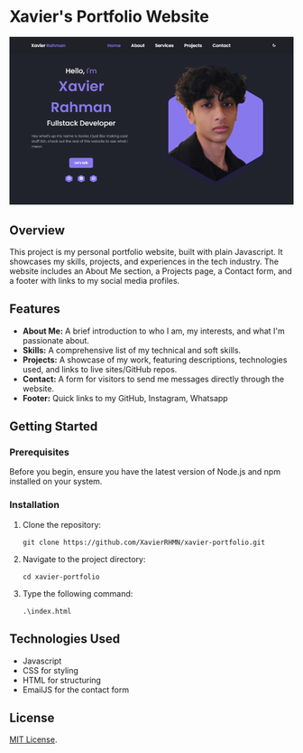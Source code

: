 # Xavier's Portfolio Website
![Screenshot](/assets/img/portfolio_screenshot.png)

## Overview

This project is my personal portfolio website, built with plain Javascript.
It showcases my skills, projects, and experiences in the tech industry.
The website includes an About Me section, a Projects page, a Contact form, 
and a footer with links to my social media profiles.

## Features

- **About Me:** A brief introduction to who I am, my interests, and what I'm passionate about.
- **Skills:** A comprehensive list of my technical and soft skills.
- **Projects:** A showcase of my work, featuring descriptions, technologies used, and links to live sites/GitHub repos.
- **Contact:** A form for visitors to send me messages directly through the website.
- **Footer:** Quick links to my GitHub, Instagram, Whatsapp

## Getting Started

### Prerequisites
Before you begin, ensure you have the latest version of Node.js and npm installed on your system.

### Installation
1. Clone the repository:
   ```
   git clone https://github.com/XavierRHMN/xavier-portfolio.git
   ```
2. Navigate to the project directory:
   ```
   cd xavier-portfolio
   ```
3. Type the following command:
   ```
   .\index.html
   ```
## Technologies Used
- Javascript
- CSS for styling
- HTML for structuring
- EmailJS for the contact form

## License
[MIT License](LICENSE).
